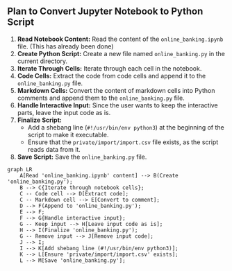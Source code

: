 ## Plan to Convert Jupyter Notebook to Python Script

1.  **Read Notebook Content:** Read the content of the `online_banking.ipynb` file. (This has already been done)
2.  **Create Python Script:** Create a new file named `online_banking.py` in the current directory.
3.  **Iterate Through Cells:** Iterate through each cell in the notebook.
4.  **Code Cells:** Extract the code from code cells and append it to the `online_banking.py` file.
5.  **Markdown Cells:** Convert the content of markdown cells into Python comments and append them to the `online_banking.py` file.
6.  **Handle Interactive Input:** Since the user wants to keep the interactive parts, leave the input code as is.
7.  **Finalize Script:**
    *   Add a shebang line (`#!/usr/bin/env python3`) at the beginning of the script to make it executable.
    *   Ensure that the `private/import/import.csv` file exists, as the script reads data from it.
8.  **Save Script:** Save the `online_banking.py` file.

```mermaid
graph LR
    A[Read 'online_banking.ipynb' content] --> B(Create 'online_banking.py');
    B --> C{Iterate through notebook cells};
    C -- Code cell --> D[Extract code];
    C -- Markdown cell --> E[Convert to comment];
    D --> F(Append to 'online_banking.py');
    E --> F;
    F --> G{Handle interactive input};
    G -- Keep input --> H[Leave input code as is];
    H --> I(Finalize 'online_banking.py');
    G -- Remove input --> J[Remove input code];
    J --> I;
    I --> K[Add shebang line (#!/usr/bin/env python3)];
    K --> L[Ensure 'private/import/import.csv' exists];
    L --> M[Save 'online_banking.py'];